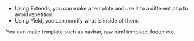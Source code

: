 - Using Extends, you can make a template and use it to a different php to avoid repetition.
- Using Yield, you can modify what is inside of them.

You can make template such as navbar, raw html template, footer etc.

